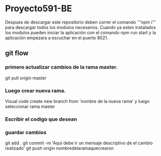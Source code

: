 # Proyecto591-BE

Despues de descargar este repositorio deben correr el comando '''npm i''' para descargar todos los modulos necesarios.
Cuando ya esten instalados los modulos pueden iniciar la aplicación con el comando npm run start y la aplicación empezara a escuchar en el puerto 8021. 


## git flow

### primero actualizar cambios de la rama master. 

git pull origin master

### Luego crear nueva rama. 

Visual code create new branch from 'nombre de la nueva rama' y luego seleccionar rama master

### Escribir el codigo que desean

### guardar cambios

git add .
git commit -m 'Aqui debe ir un mensaje descriptivo de el cambio realizado'
git push origin nombredelaramaquecrearon



